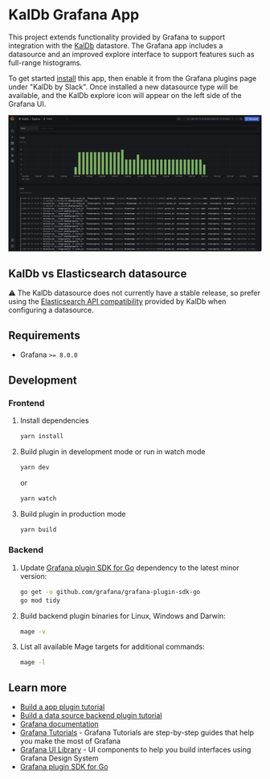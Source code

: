 # KalDb Grafana App

This project extends functionality provided by Grafana to support integration with the 
[KalDb](https://github.com/slackhq/kaldb) datastore. The Grafana app includes a datasource and an improved explore 
interface to support features such as full-range histograms. 

To get started [install](https://grafana.com/docs/grafana/latest/plugins/installation/) this app, then enable it from 
the Grafana plugins page under "KalDb by Slack". Once installed a new datasource type will be available, and the KalDb
explore icon will appear on the left side of the Grafana UI.

![KalDb explore](src/img/kaldb_explore.png)

## KalDb vs Elasticsearch datasource
⚠️ The KalDb datasource does not currently have a stable release, so prefer using the 
[Elasticsearch API compatibility](https://github.com/slackhq/kaldb/blob/a6582a5f1e73ef69058b6a51b602328873498ab0/kaldb/src/main/java/com/slack/kaldb/elasticsearchApi/ElasticsearchApiService.java) 
provided by KalDb when configuring a datasource.

## Requirements
* Grafana `>= 8.0.0`

## Development

### Frontend

1. Install dependencies

   ```bash
   yarn install
   ```

2. Build plugin in development mode or run in watch mode

   ```bash
   yarn dev
   ```

   or

   ```bash
   yarn watch
   ```

3. Build plugin in production mode

   ```bash
   yarn build
   ```

### Backend

1. Update [Grafana plugin SDK for Go](https://grafana.com/docs/grafana/latest/developers/plugins/backend/grafana-plugin-sdk-for-go/) dependency to the latest minor version:

   ```bash
   go get -u github.com/grafana/grafana-plugin-sdk-go
   go mod tidy
   ```

2. Build backend plugin binaries for Linux, Windows and Darwin:

   ```bash
   mage -v
   ```

3. List all available Mage targets for additional commands:

   ```bash
   mage -l
   ```

## Learn more

- [Build a app plugin tutorial](https://grafana.com/tutorials/build-a-app-plugin)
- [Build a data source backend plugin tutorial](https://grafana.com/tutorials/build-a-data-source-backend-plugin)
- [Grafana documentation](https://grafana.com/docs/)
- [Grafana Tutorials](https://grafana.com/tutorials/) - Grafana Tutorials are step-by-step guides that help you make the most of Grafana
- [Grafana UI Library](https://developers.grafana.com/ui) - UI components to help you build interfaces using Grafana Design System
- [Grafana plugin SDK for Go](https://grafana.com/docs/grafana/latest/developers/plugins/backend/grafana-plugin-sdk-for-go/)
